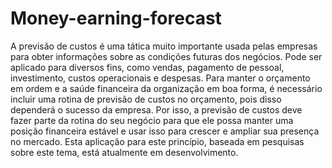 # Money-earning-forecast
 A previsão de custos é uma tática muito importante usada pelas empresas para obter informações sobre as condições futuras dos negócios. Pode ser aplicado para diversos fins, como vendas, pagamento de pessoal, investimento, custos operacionais e despesas. Para manter o orçamento em ordem e a saúde financeira da organização em boa forma, é necessário incluir uma rotina de previsão de custos no orçamento, pois disso dependerá o sucesso da empresa. Por isso, a previsão de custos deve fazer parte da rotina do seu negócio para que ele possa manter uma posição financeira estável e usar isso para crescer e ampliar sua presença no mercado. Esta aplicação para este princípio, baseada em pesquisas sobre este tema, está atualmente em desenvolvimento.
